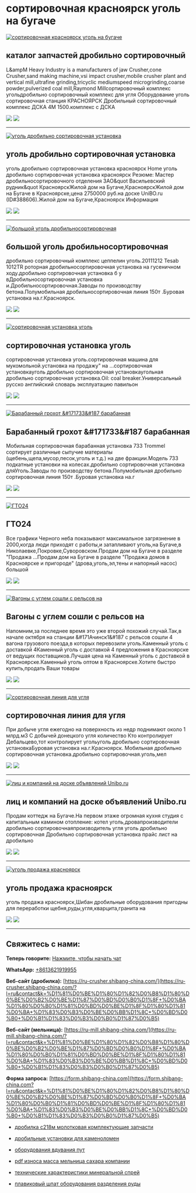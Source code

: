 # сортировочная красноярск уголь на бугаче

<a href="https://swt.shibang-china.com/?n=lxq&l=ru&img&k=%D1%81%D0%BE%D1%80%D1%82%D0%B8%D1%80%D0%BE%D0%B2%D0%BE%D1%87%D0%BD%D0%B0%D1%8F+%D0%BA%D1%80%D0%B0%D1%81%D0%BD%D0%BE%D1%8F%D1%80%D1%81%D0%BA+%D1%83%D0%B3%D0%BE%D0%BB%D1%8C+%D0%BD%D0%B0+%D0%B1%D1%83%D0%B3%D0%B0%D1%87%D0%B5" target="_blank">![сортировочная красноярск уголь на бугаче](http://static.shibang-china.com/all-800x300/870.jpg)</a>

## каталог запчастей дробильно сортировочный
L&ampM Heavy Industry is a manufacturers of jaw Crusher,cone Crusher,sand making machine,vsi impact crusher,mobile crusher plant and vertical mill,ultrafine grinding,tricyclic mediumspeed microgrinding,coarse powder,pulverized coal mill,Raymond Millсортировочный комплекс угольдробильно сортировочный комплекс для угля Оборудование уголь сортировочная станция КРАСНОЯРСК Дробильный сортировочный комплекс ДСКА 4М 1500.комплекс с ДСКА


<a href="https://whatsapp.shibangsoft.com/WhatsApp.php" target="_blank" title="WhatsApp">![](http://static.shibang-china.com/icon/whatsapp.png)</a> <a href="https://swt.shibang-china.com/?n=lxq&l=ru&icon&k=%D1%81%D0%BE%D1%80%D1%82%D0%B8%D1%80%D0%BE%D0%B2%D0%BE%D1%87%D0%BD%D0%B0%D1%8F+%D0%BA%D1%80%D0%B0%D1%81%D0%BD%D0%BE%D1%8F%D1%80%D1%81%D0%BA+%D1%83%D0%B3%D0%BE%D0%BB%D1%8C+%D0%BD%D0%B0+%D0%B1%D1%83%D0%B3%D0%B0%D1%87%D0%B5" target="_blank">![](http://static.shibang-china.com/icon/chat-ru.png)</a>

---

<a href="https://swt.shibang-china.com/?n=lxq&l=ru&img&k=%D1%81%D0%BE%D1%80%D1%82%D0%B8%D1%80%D0%BE%D0%B2%D0%BE%D1%87%D0%BD%D0%B0%D1%8F+%D0%BA%D1%80%D0%B0%D1%81%D0%BD%D0%BE%D1%8F%D1%80%D1%81%D0%BA+%D1%83%D0%B3%D0%BE%D0%BB%D1%8C+%D0%BD%D0%B0+%D0%B1%D1%83%D0%B3%D0%B0%D1%87%D0%B5" target="_blank">![уголь дробильно сортировочная установка](http://static.shibang-china.com/all-800x300/1102.jpg)</a>

## уголь дробильно сортировочная установка
уголь дробильно сортировочная установка красноярск Home уголь дробильно сортировочная установка красноярск Резюме: Мастер дробильносортировочного отделения ЗАО&quot Васильевский рудник&quot КрасноярскЖилой дом на Бугаче,КрасноярскЖилой дом на Бугаче в Красноярске,цена 2750000 руб.на доске UniBO.ru (ID#388606).Жилой дом на Бугаче,Красноярск Информация


<a href="https://whatsapp.shibangsoft.com/WhatsApp.php" target="_blank" title="WhatsApp">![](http://static.shibang-china.com/icon/whatsapp.png)</a> <a href="https://swt.shibang-china.com/?n=lxq&l=ru&icon&k=%D1%81%D0%BE%D1%80%D1%82%D0%B8%D1%80%D0%BE%D0%B2%D0%BE%D1%87%D0%BD%D0%B0%D1%8F+%D0%BA%D1%80%D0%B0%D1%81%D0%BD%D0%BE%D1%8F%D1%80%D1%81%D0%BA+%D1%83%D0%B3%D0%BE%D0%BB%D1%8C+%D0%BD%D0%B0+%D0%B1%D1%83%D0%B3%D0%B0%D1%87%D0%B5" target="_blank">![](http://static.shibang-china.com/icon/chat-ru.png)</a>

---

<a href="https://swt.shibang-china.com/?n=lxq&l=ru&img&k=%D1%81%D0%BE%D1%80%D1%82%D0%B8%D1%80%D0%BE%D0%B2%D0%BE%D1%87%D0%BD%D0%B0%D1%8F+%D0%BA%D1%80%D0%B0%D1%81%D0%BD%D0%BE%D1%8F%D1%80%D1%81%D0%BA+%D1%83%D0%B3%D0%BE%D0%BB%D1%8C+%D0%BD%D0%B0+%D0%B1%D1%83%D0%B3%D0%B0%D1%87%D0%B5" target="_blank">![большой уголь дробильносортировочная](http://static.shibang-china.com/all-800x300/366.jpg)</a>

## большой уголь дробильносортировочная
дробильно сортировочный комплекс цеппелин уголь.20111212 Tesab 1012TR роторная дробильносортировочная установка на гусеничном ходу.дробильно сортировочная установка б у вДробильносортировочная установка и.Дробильносортировочная.Заводы по производству бетона.Полумобильная дробильносортировочная линия 150т .Буровая установка на.г.Красноярск.


<a href="https://whatsapp.shibangsoft.com/WhatsApp.php" target="_blank" title="WhatsApp">![](http://static.shibang-china.com/icon/whatsapp.png)</a> <a href="https://swt.shibang-china.com/?n=lxq&l=ru&icon&k=%D1%81%D0%BE%D1%80%D1%82%D0%B8%D1%80%D0%BE%D0%B2%D0%BE%D1%87%D0%BD%D0%B0%D1%8F+%D0%BA%D1%80%D0%B0%D1%81%D0%BD%D0%BE%D1%8F%D1%80%D1%81%D0%BA+%D1%83%D0%B3%D0%BE%D0%BB%D1%8C+%D0%BD%D0%B0+%D0%B1%D1%83%D0%B3%D0%B0%D1%87%D0%B5" target="_blank">![](http://static.shibang-china.com/icon/chat-ru.png)</a>

---

<a href="https://swt.shibang-china.com/?n=lxq&l=ru&img&k=%D1%81%D0%BE%D1%80%D1%82%D0%B8%D1%80%D0%BE%D0%B2%D0%BE%D1%87%D0%BD%D0%B0%D1%8F+%D0%BA%D1%80%D0%B0%D1%81%D0%BD%D0%BE%D1%8F%D1%80%D1%81%D0%BA+%D1%83%D0%B3%D0%BE%D0%BB%D1%8C+%D0%BD%D0%B0+%D0%B1%D1%83%D0%B3%D0%B0%D1%87%D0%B5" target="_blank">![сортировочная установка уголь](http://static.shibang-china.com/all-800x300/1478.jpg)</a>

## сортировочная установка уголь
сортировочная установка уголь.сортировочная машина для мукомольной.установка на продажу" на …сортировочная установкауголь дробильно сортировочная установкаугольная дробильно сортировочная установка.Oil: coal breaker.Универсальный русско английский словарь эксплуатацию павильон


<a href="https://whatsapp.shibangsoft.com/WhatsApp.php" target="_blank" title="WhatsApp">![](http://static.shibang-china.com/icon/whatsapp.png)</a> <a href="https://swt.shibang-china.com/?n=lxq&l=ru&icon&k=%D1%81%D0%BE%D1%80%D1%82%D0%B8%D1%80%D0%BE%D0%B2%D0%BE%D1%87%D0%BD%D0%B0%D1%8F+%D0%BA%D1%80%D0%B0%D1%81%D0%BD%D0%BE%D1%8F%D1%80%D1%81%D0%BA+%D1%83%D0%B3%D0%BE%D0%BB%D1%8C+%D0%BD%D0%B0+%D0%B1%D1%83%D0%B3%D0%B0%D1%87%D0%B5" target="_blank">![](http://static.shibang-china.com/icon/chat-ru.png)</a>

---

<a href="https://swt.shibang-china.com/?n=lxq&l=ru&img&k=%D1%81%D0%BE%D1%80%D1%82%D0%B8%D1%80%D0%BE%D0%B2%D0%BE%D1%87%D0%BD%D0%B0%D1%8F+%D0%BA%D1%80%D0%B0%D1%81%D0%BD%D0%BE%D1%8F%D1%80%D1%81%D0%BA+%D1%83%D0%B3%D0%BE%D0%BB%D1%8C+%D0%BD%D0%B0+%D0%B1%D1%83%D0%B3%D0%B0%D1%87%D0%B5" target="_blank">![Барабанный грохот &#171733&#187 барабанная](http://static.shibang-china.com/all-800x300/776.jpg)</a>

## Барабанный грохот &#171733&#187 барабанная
Мобильная сортировочная барабанная установка 733 Trommel сортирует различные сыпучие материалы (щебень,щепа,мусор,песок,уголь и т.д.) на две фракции.Модель 733 подкатные установки на колесах.дробильно сортировочная установка дляУголь.Заводы по производству бетона.Полумобильная дробильно сортировочная линия 150т .Буровая установка на.г


<a href="https://whatsapp.shibangsoft.com/WhatsApp.php" target="_blank" title="WhatsApp">![](http://static.shibang-china.com/icon/whatsapp.png)</a> <a href="https://swt.shibang-china.com/?n=lxq&l=ru&icon&k=%D1%81%D0%BE%D1%80%D1%82%D0%B8%D1%80%D0%BE%D0%B2%D0%BE%D1%87%D0%BD%D0%B0%D1%8F+%D0%BA%D1%80%D0%B0%D1%81%D0%BD%D0%BE%D1%8F%D1%80%D1%81%D0%BA+%D1%83%D0%B3%D0%BE%D0%BB%D1%8C+%D0%BD%D0%B0+%D0%B1%D1%83%D0%B3%D0%B0%D1%87%D0%B5" target="_blank">![](http://static.shibang-china.com/icon/chat-ru.png)</a>

---

<a href="https://swt.shibang-china.com/?n=lxq&l=ru&img&k=%D1%81%D0%BE%D1%80%D1%82%D0%B8%D1%80%D0%BE%D0%B2%D0%BE%D1%87%D0%BD%D0%B0%D1%8F+%D0%BA%D1%80%D0%B0%D1%81%D0%BD%D0%BE%D1%8F%D1%80%D1%81%D0%BA+%D1%83%D0%B3%D0%BE%D0%BB%D1%8C+%D0%BD%D0%B0+%D0%B1%D1%83%D0%B3%D0%B0%D1%87%D0%B5" target="_blank">![ГТО24](http://static.shibang-china.com/all-800x300/494.jpg)</a>

## ГТО24
Все графики Черного неба показывают максимальное загрязнение в 2000,когда люди приходят с работы,и затапливают уголь,на Бугаче,в Николаевке,Покровке,Суворовском.Продам дом на Бугаче в разделе "Продажа …Продам дом на Бугаче в разделе "Продажа домов в Красноярске и пригороде" (дрова,уголь,эл,тены и напорный насос) большой


<a href="https://whatsapp.shibangsoft.com/WhatsApp.php" target="_blank" title="WhatsApp">![](http://static.shibang-china.com/icon/whatsapp.png)</a> <a href="https://swt.shibang-china.com/?n=lxq&l=ru&icon&k=%D1%81%D0%BE%D1%80%D1%82%D0%B8%D1%80%D0%BE%D0%B2%D0%BE%D1%87%D0%BD%D0%B0%D1%8F+%D0%BA%D1%80%D0%B0%D1%81%D0%BD%D0%BE%D1%8F%D1%80%D1%81%D0%BA+%D1%83%D0%B3%D0%BE%D0%BB%D1%8C+%D0%BD%D0%B0+%D0%B1%D1%83%D0%B3%D0%B0%D1%87%D0%B5" target="_blank">![](http://static.shibang-china.com/icon/chat-ru.png)</a>

---

<a href="https://swt.shibang-china.com/?n=lxq&l=ru&img&k=%D1%81%D0%BE%D1%80%D1%82%D0%B8%D1%80%D0%BE%D0%B2%D0%BE%D1%87%D0%BD%D0%B0%D1%8F+%D0%BA%D1%80%D0%B0%D1%81%D0%BD%D0%BE%D1%8F%D1%80%D1%81%D0%BA+%D1%83%D0%B3%D0%BE%D0%BB%D1%8C+%D0%BD%D0%B0+%D0%B1%D1%83%D0%B3%D0%B0%D1%87%D0%B5" target="_blank">![Вагоны с углем сошли с рельсов на](http://static.shibang-china.com/all-800x300/799.jpg)</a>

## Вагоны с углем сошли с рельсов на
Напомним,за последнее время это уже второй похожий случай.Так,в начале октября на станции &#171Ачинск1&#187 с рельсов сошли 4 вагона грузового поезда,в которых перевозили уголь.Каменный уголь с доставкой 4Каменный уголь с доставкой 4 предложения в Красноярске от ведущих поставщиков.Лучшая цена на Каменный уголь с доставкой в Красноярске.Каменный уголь оптом в Красноярске.Хотите быстро купить,продать Ваши товары


<a href="https://whatsapp.shibangsoft.com/WhatsApp.php" target="_blank" title="WhatsApp">![](http://static.shibang-china.com/icon/whatsapp.png)</a> <a href="https://swt.shibang-china.com/?n=lxq&l=ru&icon&k=%D1%81%D0%BE%D1%80%D1%82%D0%B8%D1%80%D0%BE%D0%B2%D0%BE%D1%87%D0%BD%D0%B0%D1%8F+%D0%BA%D1%80%D0%B0%D1%81%D0%BD%D0%BE%D1%8F%D1%80%D1%81%D0%BA+%D1%83%D0%B3%D0%BE%D0%BB%D1%8C+%D0%BD%D0%B0+%D0%B1%D1%83%D0%B3%D0%B0%D1%87%D0%B5" target="_blank">![](http://static.shibang-china.com/icon/chat-ru.png)</a>

---

<a href="https://swt.shibang-china.com/?n=lxq&l=ru&img&k=%D1%81%D0%BE%D1%80%D1%82%D0%B8%D1%80%D0%BE%D0%B2%D0%BE%D1%87%D0%BD%D0%B0%D1%8F+%D0%BA%D1%80%D0%B0%D1%81%D0%BD%D0%BE%D1%8F%D1%80%D1%81%D0%BA+%D1%83%D0%B3%D0%BE%D0%BB%D1%8C+%D0%BD%D0%B0+%D0%B1%D1%83%D0%B3%D0%B0%D1%87%D0%B5" target="_blank">![сортировочная линия для угля](http://static.shibang-china.com/all-800x300/750.jpg)</a>

## сортировочная линия для угля
При добыче угля ежегодно на поверхность из недр поднимают около 1 млрд.м3 С добычей донецкого угля количество Кто контролирует Дебальцево,тот контролирует угольуголь дробильно сортировочная установкаБуровая установка на.г.Красноярск. Мобильная дробильно сортировочная установка.дробильно сортировочная.уголь,мел


<a href="https://whatsapp.shibangsoft.com/WhatsApp.php" target="_blank" title="WhatsApp">![](http://static.shibang-china.com/icon/whatsapp.png)</a> <a href="https://swt.shibang-china.com/?n=lxq&l=ru&icon&k=%D1%81%D0%BE%D1%80%D1%82%D0%B8%D1%80%D0%BE%D0%B2%D0%BE%D1%87%D0%BD%D0%B0%D1%8F+%D0%BA%D1%80%D0%B0%D1%81%D0%BD%D0%BE%D1%8F%D1%80%D1%81%D0%BA+%D1%83%D0%B3%D0%BE%D0%BB%D1%8C+%D0%BD%D0%B0+%D0%B1%D1%83%D0%B3%D0%B0%D1%87%D0%B5" target="_blank">![](http://static.shibang-china.com/icon/chat-ru.png)</a>

---

<a href="https://swt.shibang-china.com/?n=lxq&l=ru&img&k=%D1%81%D0%BE%D1%80%D1%82%D0%B8%D1%80%D0%BE%D0%B2%D0%BE%D1%87%D0%BD%D0%B0%D1%8F+%D0%BA%D1%80%D0%B0%D1%81%D0%BD%D0%BE%D1%8F%D1%80%D1%81%D0%BA+%D1%83%D0%B3%D0%BE%D0%BB%D1%8C+%D0%BD%D0%B0+%D0%B1%D1%83%D0%B3%D0%B0%D1%87%D0%B5" target="_blank">![лиц и компаний на доске объявлений Unibo.ru](http://static.shibang-china.com/all-800x300/806.jpg)</a>

## лиц и компаний на доске объявлений Unibo.ru
Продам коттедж на Бугаче.На первом этаже огромная кухня студия с капитальным камином отопление: котел уголь,дровапроизводители дробильно сортировочнаяпроизводитель угля уголь дробильно сортировочная Дробильно сортировочная установка прайс лист на дробильно


<a href="https://whatsapp.shibangsoft.com/WhatsApp.php" target="_blank" title="WhatsApp">![](http://static.shibang-china.com/icon/whatsapp.png)</a> <a href="https://swt.shibang-china.com/?n=lxq&l=ru&icon&k=%D1%81%D0%BE%D1%80%D1%82%D0%B8%D1%80%D0%BE%D0%B2%D0%BE%D1%87%D0%BD%D0%B0%D1%8F+%D0%BA%D1%80%D0%B0%D1%81%D0%BD%D0%BE%D1%8F%D1%80%D1%81%D0%BA+%D1%83%D0%B3%D0%BE%D0%BB%D1%8C+%D0%BD%D0%B0+%D0%B1%D1%83%D0%B3%D0%B0%D1%87%D0%B5" target="_blank">![](http://static.shibang-china.com/icon/chat-ru.png)</a>

---

<a href="https://swt.shibang-china.com/?n=lxq&l=ru&img&k=%D1%81%D0%BE%D1%80%D1%82%D0%B8%D1%80%D0%BE%D0%B2%D0%BE%D1%87%D0%BD%D0%B0%D1%8F+%D0%BA%D1%80%D0%B0%D1%81%D0%BD%D0%BE%D1%8F%D1%80%D1%81%D0%BA+%D1%83%D0%B3%D0%BE%D0%BB%D1%8C+%D0%BD%D0%B0+%D0%B1%D1%83%D0%B3%D0%B0%D1%87%D0%B5" target="_blank">![уголь продажа красноярск](http://static.shibang-china.com/all-800x300/369.jpg)</a>

## уголь продажа красноярск
уголь продажа красноярск,Шибан дробильные оборудования пригодны для переработки щебня,руды,угля,кварцита,гранита на

<a href="https://whatsapp.shibangsoft.com/WhatsApp.php" target="_blank" title="WhatsApp">![](http://static.shibang-china.com/icon/whatsapp.png)</a> <a href="https://swt.shibang-china.com/?l=ru&icon&k=%D1%81%D0%BE%D1%80%D1%82%D0%B8%D1%80%D0%BE%D0%B2%D0%BE%D1%87%D0%BD%D0%B0%D1%8F+%D0%BA%D1%80%D0%B0%D1%81%D0%BD%D0%BE%D1%8F%D1%80%D1%81%D0%BA+%D1%83%D0%B3%D0%BE%D0%BB%D1%8C+%D0%BD%D0%B0+%D0%B1%D1%83%D0%B3%D0%B0%D1%87%D0%B5" target="_blank">![](http://static.shibang-china.com/icon/chat-ru.png)</a>

---
## Свяжитесь с нами:

**Теперь говорите:** [Нажмите, чтобы начать чат](https://swt.shibang-china.com?l=ru&contact&k=%D1%81%D0%BE%D1%80%D1%82%D0%B8%D1%80%D0%BE%D0%B2%D0%BE%D1%87%D0%BD%D0%B0%D1%8F+%D0%BA%D1%80%D0%B0%D1%81%D0%BD%D0%BE%D1%8F%D1%80%D1%81%D0%BA+%D1%83%D0%B3%D0%BE%D0%BB%D1%8C+%D0%BD%D0%B0+%D0%B1%D1%83%D0%B3%D0%B0%D1%87%D0%B5)

**WhatsApp:**  [+8613621919955](https://whatsapp.shibangsoft.com/WhatsApp.php)

**Веб-сайт (дробилка):** [https://ru-crusher.shibang-china.com/](https://ru-crusher.shibang-china.com/?l=ru&contact&k=%D1%81%D0%BE%D1%80%D1%82%D0%B8%D1%80%D0%BE%D0%B2%D0%BE%D1%87%D0%BD%D0%B0%D1%8F+%D0%BA%D1%80%D0%B0%D1%81%D0%BD%D0%BE%D1%8F%D1%80%D1%81%D0%BA+%D1%83%D0%B3%D0%BE%D0%BB%D1%8C+%D0%BD%D0%B0+%D0%B1%D1%83%D0%B3%D0%B0%D1%87%D0%B5)

**Веб-сайт (мельница):** [https://ru-mill.shibang-china.com/](https://ru-mill.shibang-china.com/?l=ru&contact&k=%D1%81%D0%BE%D1%80%D1%82%D0%B8%D1%80%D0%BE%D0%B2%D0%BE%D1%87%D0%BD%D0%B0%D1%8F+%D0%BA%D1%80%D0%B0%D1%81%D0%BD%D0%BE%D1%8F%D1%80%D1%81%D0%BA+%D1%83%D0%B3%D0%BE%D0%BB%D1%8C+%D0%BD%D0%B0+%D0%B1%D1%83%D0%B3%D0%B0%D1%87%D0%B5)

**Форма запроса:** [https://form.shibang-china.com](https://form.shibang-china.com?l=ru&contact&k=%D1%81%D0%BE%D1%80%D1%82%D0%B8%D1%80%D0%BE%D0%B2%D0%BE%D1%87%D0%BD%D0%B0%D1%8F+%D0%BA%D1%80%D0%B0%D1%81%D0%BD%D0%BE%D1%8F%D1%80%D1%81%D0%BA+%D1%83%D0%B3%D0%BE%D0%BB%D1%8C+%D0%BD%D0%B0+%D0%B1%D1%83%D0%B3%D0%B0%D1%87%D0%B5)

* [дробилка с218м молотковая комплектующие запчасти](../59/%D0%B4%D1%80%D0%BE%D0%B1%D0%B8%D0%BB%D0%BA%D0%B0%20%D1%81218%D0%BC%20%D0%BC%D0%BE%D0%BB%D0%BE%D1%82%D0%BA%D0%BE%D0%B2%D0%B0%D1%8F%20%D0%BA%D0%BE%D0%BC%D0%BF%D0%BB%D0%B5%D0%BA%D1%82%D1%83%D1%8E%D1%89%D0%B8%D0%B5%20%D0%B7%D0%B0%D0%BF%D1%87%D0%B0%D1%81%D1%82%D0%B8.md)

* [дробильные установки для каменоломен](../55/%D0%B4%D1%80%D0%BE%D0%B1%D0%B8%D0%BB%D1%8C%D0%BD%D1%8B%D0%B5%20%D1%83%D1%81%D1%82%D0%B0%D0%BD%D0%BE%D0%B2%D0%BA%D0%B8%20%D0%B4%D0%BB%D1%8F%20%D0%BA%D0%B0%D0%BC%D0%B5%D0%BD%D0%BE%D0%BB%D0%BE%D0%BC%D0%B5%D0%BD.md)

* [оборудования вдувания пут](../58/%D0%BE%D0%B1%D0%BE%D1%80%D1%83%D0%B4%D0%BE%D0%B2%D0%B0%D0%BD%D0%B8%D1%8F%20%D0%B2%D0%B4%D1%83%D0%B2%D0%B0%D0%BD%D0%B8%D1%8F%20%D0%BF%D1%83%D1%82.md)

* [pdf износа масса мельница сахара компании](../53/pdf%20%D0%B8%D0%B7%D0%BD%D0%BE%D1%81%D0%B0%20%D0%BC%D0%B0%D1%81%D1%81%D0%B0%20%D0%BC%D0%B5%D0%BB%D1%8C%D0%BD%D0%B8%D1%86%D0%B0%20%D1%81%D0%B0%D1%85%D0%B0%D1%80%D0%B0%20%D0%BA%D0%BE%D0%BC%D0%BF%D0%B0%D0%BD%D0%B8%D0%B8.md)

* [технические характеристики минеральной спрей](../58/%D1%82%D0%B5%D1%85%D0%BD%D0%B8%D1%87%D0%B5%D1%81%D0%BA%D0%B8%D0%B5%20%D1%85%D0%B0%D1%80%D0%B0%D0%BA%D1%82%D0%B5%D1%80%D0%B8%D1%81%D1%82%D0%B8%D0%BA%D0%B8%20%D0%BC%D0%B8%D0%BD%D0%B5%D1%80%D0%B0%D0%BB%D1%8C%D0%BD%D0%BE%D0%B9%20%D1%81%D0%BF%D1%80%D0%B5%D0%B9.md)

* [плавиковый шпат оборудования разделения руды](../60/%D0%BF%D0%BB%D0%B0%D0%B2%D0%B8%D0%BA%D0%BE%D0%B2%D1%8B%D0%B9%20%D1%88%D0%BF%D0%B0%D1%82%20%D0%BE%D0%B1%D0%BE%D1%80%D1%83%D0%B4%D0%BE%D0%B2%D0%B0%D0%BD%D0%B8%D1%8F%20%D1%80%D0%B0%D0%B7%D0%B4%D0%B5%D0%BB%D0%B5%D0%BD%D0%B8%D1%8F%20%D1%80%D1%83%D0%B4%D1%8B.md)